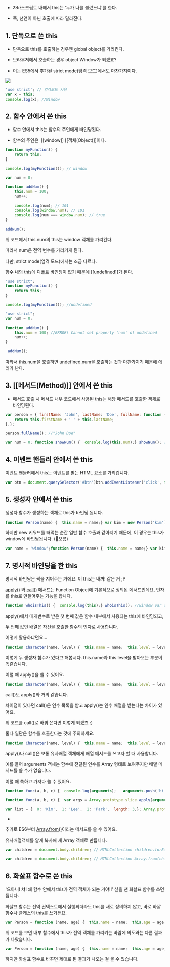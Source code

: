 - 자바스크립트 내에서 this는 '누가 나를 불렀느냐'를 한다.

- 즉, 선언이 아닌 호출에 따라 달라진다.


## 1. 단독으로 쓴 this

- 단독으로 this를 호출하는 경우엔 global object를 가리킨다.

- 브라우저에서 호출하는 경우 object Window가 되겠죠?

- 이는 ES5에서 추가된 strict mode(엄격 모드)에서도 마찬가지이다.

![](https://blog.kakaocdn.net/dn/duY8YT/btqDKUV2At7/shsc6qD3lLN9gpxQgeqKi0/img.png)

```javascript
'use strict'; // 엄격모드 사용
var x = this;
console.log(x); //Window
```

## 2. 함수 안에서 쓴 this

- 함수 안에서 this는 함수의 주인에게 바인딩된다.

- 함수의 주인은  [[window]] [[객체(Object)]]이다.

```javascript
function myFunction() { 
	return this;
}

console.log(myFunction()); // window
```

```javascript
var num = 0;

function addNum() {  
	this.num = 100;  
	num++;    
	
	console.log(num); // 101 
	console.log(window.num); // 101 
	console.log(num === window.num); // true
} 

addNum();
```

위 코드에서 this.num의 this는 window 객체를 가리킨다.

따라서 num은 전역 변수를 가리키게 된다.

다만, strict mode(엄격 모드)에서는 조금 다르다.

함수 내의 this에 디폴트 바인딩이 없기 때문에 [[undefined]]가 된다.

```javascript
"use strict"; 
function myFunction() { 
	return this;
}

console.log(myFunction()); //undefined
```

```javascript
"use strict"; 
var num = 0;

function addNum() { 
	this.num = 100; //ERROR! Cannot set property 'num' of undefined 
	num++;
} 
 
 addNum();
```

따라서 this.num을 호출하면 undefined.num을 호출하는 것과 마찬가지기 때문에 에러가 난다.

## 3. [[메서드(Method)]] 안에서 쓴 this

- 메서드 호출 시 메서드 내부 코드에서 사용된 this는 해당 메서드를 호출한 객체로 바인딩된다.

```javascript
var person = { firstName: 'John', lastName: 'Doe', fullName: function () {
	return this.firstName + ' ' + this.lastName; 
},}; 

person.fullName(); //"John Doe"
```

```javascript
var num = 0; function showNum() {  console.log(this.num);} showNum(); //0 var obj = {  num: 200,  func: showNum,}; obj.func(); //200
```

## 4. 이벤트 핸들러 안에서 쓴 this

이벤트 핸들러에서 this는 이벤트를 받는 HTML 요소를 가리킵니다.

```javascript
var btn = document.querySelector('#btn')btn.addEventListener('click', function () {  console.log(this); //#btn});
```

## 5. 생성자 안에서 쓴 this

생성자 함수가 생성하는 객체로 this가 바인딩 됩니다.

```javascript
function Person(name) {  this.name = name;} var kim = new Person('kim');var lee = new Person('lee'); console.log(kim.name); //kimconsole.log(lee.name); //lee
```

하지만 new 키워드를 빼먹는 순간 일반 함수 호출과 같아지기 때문에, 이 경우는 this가 window에 바인딩됩니다. (🐄오름)

```javascript
var name = 'window';function Person(name) {  this.name = name;} var kim = Person('kim'); console.log(window.name); //kim
```

## 7. 명시적 바인딩을 한 this

명시적 바인딩은 짝을 지어주는 거에요. 이 this는 내꺼! 같은 거 ;P

[apply()](https://developer.mozilla.org/ko/docs/Web/JavaScript/Reference/Global_Objects/Function/apply) 와 [call()](https://developer.mozilla.org/ko/docs/Web/JavaScript/Reference/Global_Objects/Function/call) 메서드는 Function Object에 기본적으로 정의된 메서드인데요, 인자를 this로 만들어주는 기능을 합니다.

```javascript
function whoisThis() {  console.log(this);} whoisThis(); //window var obj = {  x: 123,}; whoisThis.call(obj); //{x:123}
```

apply()에서 매개변수로 받은 첫 번째 값은 함수 내부에서 사용되는 this에 바인딩되고,

두 번째 값인 배열은 자신을 호출한 함수의 인자로 사용합니다. 

어떻게 활용하냐면요...

```javascript
function Character(name, level) {  this.name = name;  this.level = level;} function Player(name, level, job) {  this.name = name;  this.level = level;  this.job = job;}
```

이렇게 두 생성자 함수가 있다고 해봅시다. this.name과 this.level을 받아오는 부분이 똑같습니다.

이럴 때 apply()을 쓸 수 있어요.

```javascript
function Character(name, level) {  this.name = name;  this.level = level;} function Player(name, level, job) {  Character.apply(this, [name, level]);  this.job = job;} var me = new Player('Nana', 10, 'Magician');
```

call()도 apply()와 거의 같습니다.

차이점이 있다면 call()은 인수 목록을 받고 apply()는 인수 배열을 받는다는 차이가 있어요.

위 코드를 call()로 바꿔 쓴다면 이렇게 되겠죠 :)

둘다 일단은 함수를 호출한다는 것에 주의하세요.

```javascript
function Character(name, level) {  this.name = name;  this.level = level;} function Player(name, level, job) {  Character.call(this, name, level);  this.job = job;} var me = {};Player.call(me, 'nana', 10, 'Magician');
```

apply()나 call()은 보통 유사배열 객체에게 배열 메서드를 쓰고자 할 때 사용합니다.

예를 들어 arguments 객체는 함수에 전달된 인수를 Array 형태로 보여주지만 배열 메서드를 쓸 수가 없습니다.

이럴 때 쓱하고 가져다 쓸 수 있어요.

```javascript
function func(a, b, c) {  console.log(arguments);   arguments.push('hi!'); //ERROR! (arguments.push is not a function);}
```

```javascript
function func(a, b, c) {  var args = Array.prototype.slice.apply(arguments);  args.push('hi!');  console.dir(args);} func(1, 2, 3); // [ 1, 2, 3, 'hi!' ]
```

```javascript
var list = {  0: 'Kim',  1: 'Lee',  2: 'Park',  length: 3,}; Array.prototype.push.call(list, 'Choi');console.log(list);
```

+

추가로 ES6부터 [Array.from()](https://developer.mozilla.org/ko/docs/Web/JavaScript/Reference/Global_Objects/Array/from)이라는 메서드를 쓸 수 있어요.

유사배열객체를 얕게 복사해 새 Array 객체로 만듭니다.

```javascript
var children = document.body.children; // HTMLCollection children.forEach(function (el) {  el.classList.add('on'); //ERROR! (children.forEach is not a function)});
```

```javascript
var children = document.body.children; // HTMLCollection Array.from(children).forEach(function (el) {  el.classList.add('on'); });
```

## 6. 화살표 함수로 쓴 this

'으아니! 챠! 왜 함수 안에서 this가 전역 객체가 되는 거야!!' 싶을 땐 화살표 함수를 쓰면 됩니다.

화살표 함수는 전역 컨텍스트에서 실행되더라도 this를 새로 정의하지 않고, 바로 바깥 함수나 클래스의 this를 쓰거든요.

```javascript
var Person = function (name, age) {  this.name = name;  this.age = age;  this.say = function () {    console.log(this); // Person {name: "Nana", age: 28}     setTimeout(function () {      console.log(this); // Window      console.log(this.name + ' is ' + this.age + ' years old');    }, 100);  };};var me = new Person('Nana', 28); me.say(); //global is undefined years old
```

위 코드를 보면 내부 함수에서 this가 전역 객체를 가리키는 바람에 의도와는 다른 결과가 나왔습니다.

```javascript
var Person = function (name, age) {  this.name = name;  this.age = age;  this.say = function () {    console.log(this); // Person {name: "Nana", age: 28}     setTimeout(() => {      console.log(this); // Person {name: "Nana", age: 28}      console.log(this.name + ' is ' + this.age + ' years old');     }, 100);  };};var me = new Person('Nana', 28); //Nana is 28 years old
```

하지만 화살표 함수로 바꾸면 제대로 된 결과가 나오는 걸 볼 수 있습니다.